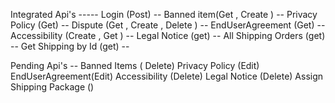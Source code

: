 Integrated Api's -----
Login (Post)  --
Banned item(Get , Create ) --
Privacy Policy (Get) --
Dispute (Get , Create , Delete ) --
EndUserAgreement (Get) --
Accessibility (Create , Get ) --
Legal Notice (get) --
All Shipping Orders (get) --
Get Shipping by Id (get) --

Pending Api's --
Banned Items ( Delete)
Privacy Policy (Edit)
EndUserAgreement(Edit)
Accessibility (Delete)
Legal Notice (Delete)
Assign Shipping Package ()